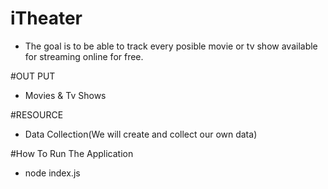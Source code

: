 # iTheater
* The goal is to be able to track every posible movie or tv show available for streaming online for free.

#OUT PUT

* Movies & Tv Shows

#RESOURCE
* Data Collection(We will create and collect our own data)

#How To Run The Application

* node index.js
